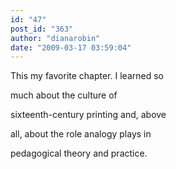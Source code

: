 ```yaml
---
id: "47"
post_id: "363"
author: "dianarobin"
date: "2009-03-17 03:59:04"
---
```

This my favorite chapter. I learned so



much about the culture of

sixteenth-century printing and, above 

all, about the role analogy plays in 

pedagogical theory and practice.
